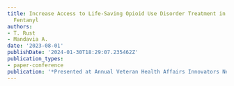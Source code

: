```yaml
---
title: Increase Access to Life-Saving Opioid Use Disorder Treatment in the Age of
  Fentanyl
authors:
- T. Rust
- Mandavia A.
date: '2023-08-01'
publishDate: '2024-01-30T18:29:07.235462Z'
publication_types:
- paper-conference
publication: '*Presented at Annual Veteran Health Affairs Innovators Network Conference*'
---
```

